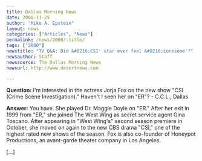 ```yaml
---
title: Dallas Morning News
date: 2000-11-25
author: "Mika A. Epstein"
layout: news
categories: ["Articles", "News"]
permalink: /news/2000/:title/
tags: ["2000"]
newstitle: "TV Q&A: Did &#8216;CSI' star ever feel &#8216;Lonesome'?"
newsauthor: Staff  
newssource: The Dallas Morning News  
newsurl: http://www.desertnews.com  

---
```

**Question:** I'm interested in the actress Jorja Fox on the new show "CSI (Crime Scene Investigation)." Haven't I seen her on "ER"? - C.C.L., Dallas

**Answer:** You have. She played Dr. Maggie Doyle on "ER." After her exit in 1999 from "ER," she joined The West Wing as secret service agent Gina Toscano. After appearing in "West Wing's" second season premiere in October, she moved on again to the new CBS drama "CSI," one of the highest rated new shows of the season. Fox is also co-founder of Honeypot Productions, an avant-garde theater company in Los Angeles.

[...]  
